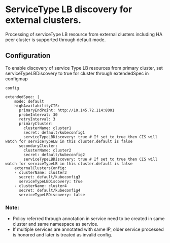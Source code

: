 # ServiceType LB discovery for external clusters.

Processing of serviceType LB resource from external clusters including HA peer cluster is supported through default mode.
 
## Configuration

To enable discovery of service Type LB resources from primary cluster, set serviceTypeLBDiscovery to true for cluster through extendedSpec in configmap

`config`

```
extendedSpec: |
    mode: default
    highAvailabilityCIS:
      primaryEndPoint: http://10.145.72.114:8001
      probeInterval: 30
      retryInterval: 3
      primaryCluster:
        clusterName: cluster1
        secret: default/kubeconfig1
        serviceTypeLBDiscovery: true # If set to true then CIS will watch for serviceTypeLB in this cluster.default is false
      secondaryCluster:
        clusterName: cluster2
        secret: default/kubeconfig2
        serviceTypeLBDiscovery: true # If set to true then CIS will watch for serviceTypeLB in this cluster.default is false
    externalClustersConfig:
    - clusterName: cluster3
      secret: default/kubeconfig3
      serviceTypeLBDiscovery: true
    - clusterName: cluster4
      secret: default/kubeconfig4
      serviceTypeLBDiscovery: false
 ```

### Note:

* Policy referred through annotation in service need to be created in same cluster and same namespace as service.
* If multiple services are annotated with same IP, older service processed is honored and later is treated as invalid config.


   
